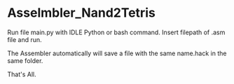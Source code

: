 # Asselmbler_Nand2Tetris

Run file main.py with IDLE Python or bash command. Insert filepath of .asm file and run.

The Assembler automatically will save a file with the same name.hack in the same folder. 

That's All.
